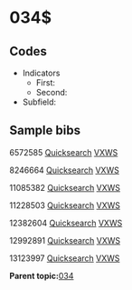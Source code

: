 # 034$

## Codes

-   Indicators
    -   First:
    -   Second:
-   Subfield:

## Sample bibs

6572585 [Quicksearch](https://search.library.yale.edu/catalog/6572585) [VXWS](http://prodorbis.library.yale.edu:7014/vxws/GetHoldingsService?bibId=6572585)

8246664 [Quicksearch](https://search.library.yale.edu/catalog/8246664) [VXWS](http://prodorbis.library.yale.edu:7014/vxws/GetHoldingsService?bibId=8246664)

11085382 [Quicksearch](https://search.library.yale.edu/catalog/11085382) [VXWS](http://prodorbis.library.yale.edu:7014/vxws/GetHoldingsService?bibId=11085382)

11228503 [Quicksearch](https://search.library.yale.edu/catalog/11228503) [VXWS](http://prodorbis.library.yale.edu:7014/vxws/GetHoldingsService?bibId=11228503)

12382604 [Quicksearch](https://search.library.yale.edu/catalog/12382604) [VXWS](http://prodorbis.library.yale.edu:7014/vxws/GetHoldingsService?bibId=12382604)

12992891 [Quicksearch](https://search.library.yale.edu/catalog/12992891) [VXWS](http://prodorbis.library.yale.edu:7014/vxws/GetHoldingsService?bibId=12992891)

13123997 [Quicksearch](https://search.library.yale.edu/catalog/13123997) [VXWS](http://prodorbis.library.yale.edu:7014/vxws/GetHoldingsService?bibId=13123997)

**Parent topic:**[034](../../tags/034/034.md)

